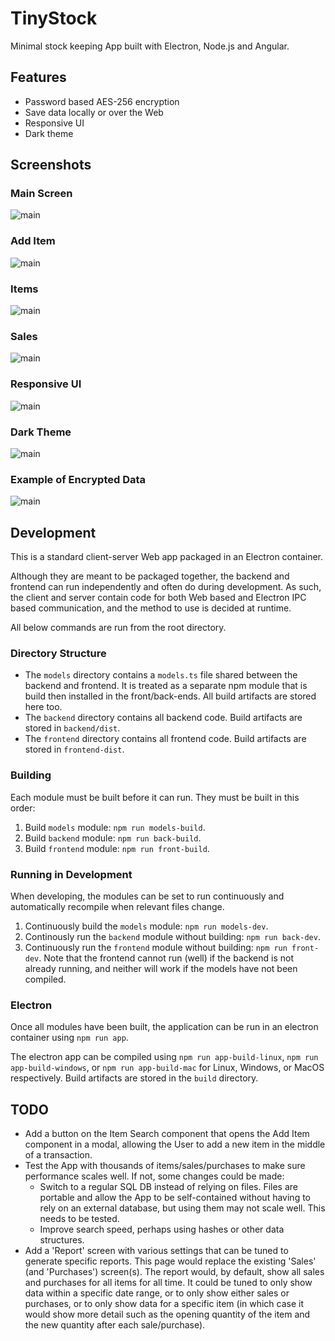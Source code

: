 # TinyStock
Minimal stock keeping App built with Electron, Node.js and Angular.

## Features

- Password based AES-256 encryption
- Save data locally or over the Web
- Responsive UI
- Dark theme

## Screenshots

### Main Screen

![main](./screenshots/main.png)

### Add Item

![main](./screenshots/addItem.png)

### Items

![main](./screenshots/items.png)

### Sales

![main](./screenshots/sales.png)

### Responsive UI

![main](./screenshots/responsiveUI.png)

### Dark Theme

![main](./screenshots/dark.png)

### Example of Encrypted Data

![main](./screenshots/encrypted.png)



## Development
This is a standard client-server Web app packaged in an Electron container.

Although they are meant to be packaged together, the backend and frontend can run independently and often do during development. As such, the client and server contain code for both Web based and Electron IPC based communication, and the method to use is decided at runtime.

All below commands are run from the root directory.

### Directory Structure
- The `models` directory contains a `models.ts` file shared between the backend and frontend. It is treated as a separate npm module that is build then installed in the front/back-ends. All build artifacts are stored here too.
- The `backend` directory contains all backend code. Build artifacts are stored in `backend/dist`.
- The `frontend` directory contains all frontend code. Build artifacts are stored in `frontend-dist`.

### Building
Each module must be built before it can run. They must be built in this order:
1. Build `models` module: `npm run models-build`.
2. Build `backend` module: `npm run back-build`.
3. Build `frontend` module: `npm run front-build`.

### Running in Development
When developing, the modules can be set to run continuously and automatically recompile when relevant files change.
1. Continuously build the `models` module: `npm run models-dev`.
2. Continously run the `backend` module without building: `npm run back-dev`.
3. Continuously run the `frontend` module without building: `npm run front-dev`.
Note that the frontend cannot run (well) if the backend is not already running, and neither will work if the models have not been compiled.

### Electron
Once all modules have been built, the application can be run in an electron container using `npm run app`.

The electron app can be compiled using `npm run app-build-linux`, `npm run app-build-windows`, or `npm run app-build-mac` for Linux, Windows, or MacOS respectively. Build artifacts are stored in the `build` directory.

## TODO
- Add a button on the Item Search component that opens the Add Item component in a modal, allowing the User to add a new item in the middle of a transaction.
- Test the App with thousands of items/sales/purchases to make sure performance scales well. If not, some changes could be made:
    - Switch to a regular SQL DB instead of relying on files. Files are portable and allow the App to be self-contained without having to rely on an external database, but using them may not scale well. This needs to be tested.
    - Improve search speed, perhaps using hashes or other data structures.
- Add a 'Report' screen with various settings that can be tuned to generate specific reports. This page would replace the existing 'Sales' (and 'Purchases') screen(s). The report would, by default, show all sales and purchases for all items for all time. It could be tuned to only show data within a specific date range, or to only show either sales or purchases, or to only show data for a specific item (in which case it would show more detail such as the opening quantity of the item and the new quantity after each sale/purchase).